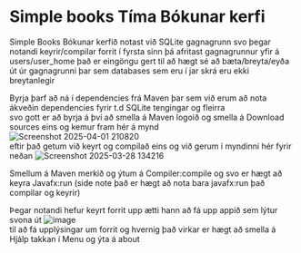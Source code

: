 # Simple books Tíma Bókunar kerfi<br>

Simple Books Bókunar kerfið notast við SQLite gagnagrunn svo þegar notandi keyrir/compilar forrit í fyrsta sinn þá afritast gagnagrunnur yfir á users/user_home það er eingöngu gert til að hægt sé að bæta/breyta/eyða út úr gagnagrunni þar sem databases sem eru í jar skrá eru ekki breytanlegir <br>

Byrja þarf að ná í dependencies frá Maven þar sem við erum að nota ákveðin dependencies fyrir t.d SQLite tengingar og fleirra<br>
svo gott er að byrja á því að smella á Maven logoið og smella á Download sources eins og kemur fram hér á mynd<br>
![Screenshot 2025-04-01 210820](https://github.com/user-attachments/assets/50eea8af-e675-44f0-bc9f-a8c12f57c88d)<br>
eftir það getum við keyrt og compilað eins og við gerum í myndinni hér fyrir neðan
![Screenshot 2025-03-28 134216](https://github.com/user-attachments/assets/150cde45-6036-4e69-8dd8-d03ad6e16740)<br>

Smellum á  Maven merkið og ýtum á Compiler:compile og svo er hægt að keyra Javafx:run  (side note það er hægt að nota bara javafx:run það compilar og keyrir)<br>

Þegar notandi hefur keyrt forrit upp ætti hann að fá upp appið sem lýtur svona út
![image](https://github.com/user-attachments/assets/3f36a7e3-f9c7-4ff4-9705-2b37fdcbd335)<br>
til að fá upplýsingar um forrit og hvernig það virkar er hægt að smella á Hjálp takkan í Menu og ýta á about<br>
